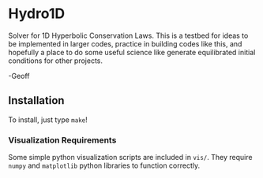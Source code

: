 # Hydro1D #

Solver for 1D Hyperbolic Conservation Laws.  This is a testbed for ideas to be
implemented in larger codes, practice in building codes like this, and
hopefully a place to do some useful science like generate equilibrated initial
conditions for other projects.

-Geoff

## Installation ##

To install, just type `make`!

### Visualization Requirements ###

Some simple python visualization scripts are included in `vis/`. They require
`numpy` and `matplotlib` python libraries to function correctly.


